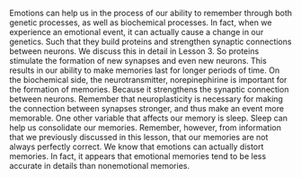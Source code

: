 Emotions can help us in the process of our ability to remember through both
genetic processes, as well as biochemical processes. In fact, when we
experience an emotional event, it can actually cause a change in our genetics.
Such that they build proteins and strengthen synaptic connections between
neurons. We discuss this in detail in Lesson 3. So proteins stimulate the
formation of new synapses and even new neurons. This results in our ability to
make memories last for longer periods of time. On the biochemical side, the
neurotransmitter, norepinephirine is important for the formation of memories.
Because it strengthens the synaptic connection between neurons. Remember that
neuroplasticity is necessary for making the connection between synapses
stronger, and thus make an event more memorable. One other variable that
affects our memory is sleep. Sleep can help us consolidate our memories.
Remember, however, from information that we previously discussed in this
lesson, that our memories are not always perfectly correct. We know that
emotions can actually distort memories. In fact, it appears that emotional
memories tend to be less accurate in details than nonemotional memories.

